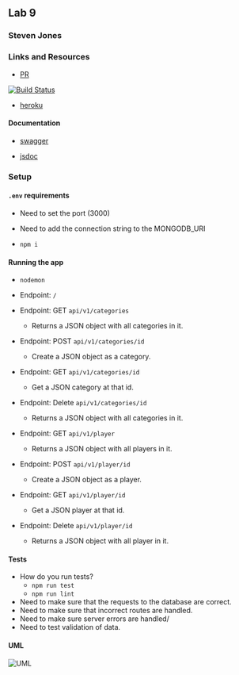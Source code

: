 ## Lab 9

### Steven Jones

### Links and Resources
* [PR](https://github.com/colosrjones-401d4/lab-09/pull/1/)

[![Build Status](https:)](http)

* [heroku]()

#### Documentation

* [swagger](https://)

* [jsdoc](https://)

### Setup
#### `.env` requirements
* Need to set the port (3000)
* Need to add the connection string to the MONGODB_URI

* `npm i`

#### Running the app
* `nodemon`
* Endpoint: `/`
* Endpoint: GET `api/v1/categories`
  * Returns a JSON object with all categories in it.
* Endpoint: POST `api/v1/categories/id`
  * Create a JSON object as a category.
* Endpoint: GET `api/v1/categories/id`
  * Get a JSON category at that id.
* Endpoint: Delete `api/v1/categories/id`
  * Returns a JSON object with all categories in it.

* Endpoint: GET `api/v1/player`
  * Returns a JSON object with all players in it.
* Endpoint: POST `api/v1/player/id`
  * Create a JSON object as a player.
* Endpoint: GET `api/v1/player/id`
  * Get a JSON player at that id.
* Endpoint: Delete `api/v1/player/id`
  * Returns a JSON object with all player in it.


#### Tests
* How do you run tests?
  * `npm run test`
  * `npm run lint`
* Need to make sure that the requests to the database are correct.
* Need to make sure that incorrect routes are handled.
* Need to make sure server errors are handled/
* Need to test validation of data.

#### UML
![UML](./assets/lab-09-UML.JPG)